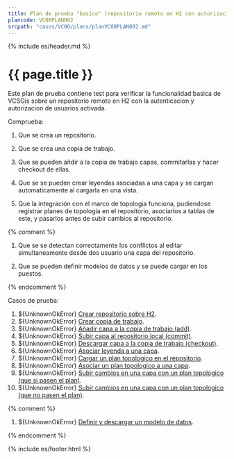 ```yaml
---
title: Plan de prueba "basico" (repositorio remoto en H2 con autorizacion)
plancode: VC00PLAN002
srcpath: "casos/VC00/plans/planVC00PLAN002.md"
---
```


{% include es/header.md %}

# {{ page.title }}

Este plan de prueba contiene test para verificar la funcionalidad basica de VCSGis sobre 
un repositorio remoto en H2 con la autenticacion y autorizacion de usuarios activada.

Comprueba:
1. Que se crea un repositorio.
1. Que se crea una copia de trabajo.
1. Que se pueden añdir a la copia de trabajo capas, commitarlas y hacer checkout de ellas.

1. Que se se pueden crear leyendas asociadas a una capa y se cargan automaticamente al cargarla en una vista.

1. Que la integración con el marco de topologia funciona, pudiendose registrar planes
  de topologia en el repositorio, asociarlos a tablas de este, y pasarlos antes de subir cambios
  al repositorio.

{% comment %}

1. Que se se detectan correctamente los conflictos al editar simultaneamente desde dos usuario una capa del repositorio.

1. Que se pueden definir modelos de datos y se puede cargar en los puestos.

{% endcomment %}


Casos de prueba:
1. ${UnknownOkError} [Crear repositorio sobre H2](../CR00/CP001/testVC00CR00CP001.md).
1. ${UnknownOkError} [Crear copia de trabajo](../CW00/CP002/testVC00CW00CP002.md).
1. ${UnknownOkError} [Añadir capa a la copia de trabajo (add)](../AD00/CP002/testVC00AD00CP002.md).
1. ${UnknownOkError} [Subir capa al repositorio local (commit)](../SY00/CP002/testVC00SY00CP002.md).
1. ${UnknownOkError} [Descargar capa a la copia de trabajo (checkout)](../CO00/CP002/testVC00CO00CP002.md).
1. ${UnknownOkError} [Asociar leyenda a una capa](CP003/testVC00RE00CP003.md).
1. ${UnknownOkError} [Cargar un plan topologico en el repositorio](../TP00/CP000/testVC00TP00CP000.md).
1. ${UnknownOkError} [Asociar un plan topologico a una capa](../TP00/CP001/testVC00TP00CP001.md).
1. ${UnknownOkError} [Subir cambios en una capa con un plan topologico (que sí pasen el plan)](../TP00/CP002/testVC00TP00CP002.md).
1. ${UnknownOkError} [Subir cambios en una capa con un plan topologico (que no pasen el plan)](../TP00/CP003/testVC00TP00CP003.md).

{% comment %}

1. ${UnknownOkError} [Definir y descargar un modelo de datos](CP003/testVC00RE00CP003.md).

{% endcomment %}

{% include es/footer.html %}

